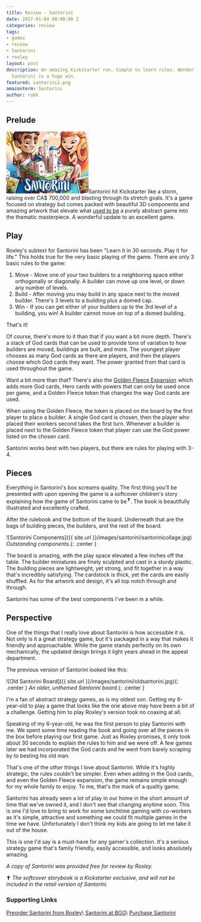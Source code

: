 ```yaml
---
title: Review - Santorini
date: 2017-01-04 00:00:00 Z
categories: review
tags:
- games
- review
- Santorini
- roxley
layout: post
description: An amazing Kickstarter run. Simple to learn rules. Wonderful components.
  Santorini is a huge win.
featured: santorini2.png
amazonterm: Santorini
author: robk
---
```


<h2>Prelude</h2>

<img src="/images/featured/santorini2.png" alt="Santorini" class="float-right"/>Santorini hit Kickstarter like a storm, raising over CA$ 700,000 and blasting through its stretch goals. It's a game focused on strategy but comes packed with beautiful 3D components and amazing artwork that elevate what [used to be](https://boardgamegeek.com/boardgame/9963/santorini) a purely abstract game into the thematic masterpiece. A wonderful update to an excellent game.

<h2>Play</h2>

Roxley's subtext for Santorini has been "Learn it in 30 seconds. Play it for life." This holds true for the very basic playing of the game. There are only 3 basic rules to the game:

1. Move - Move one of your two builders to a neighboring space either orthogonally or diagonally. A builder can move up one level, or down any number of levels.
2. Build - After moving you may build in any space next to the moved builder. There's 3 levels to a building plus a domed cap.
3. Win - If you can get either of your builders up to the 3rd level of a building, you win! A builder cannot move on top of a domed building.

That's it!

Of course, there's more to it than that if you want a bit more depth. There's a stack of God cards that can be used to provide tons of variation to how builders are moved, buildings are built, and more. The youngest player chooses as many God cards as there are players, and then the players choose which God cards they want. The power granted from that card is used throughout the game.

Want a bit more than that? There's also the <a target="_blank" href="https://www.amazon.com/gp/product/0992126878/ref=as_li_tl?ie=UTF8&camp=1789&creative=9325&creativeASIN=0992126878&linkCode=as2&tag=pawnsperspect-20&linkId=dd033e9f67d43314f3e40fe9edcba4c5">Golden Fleece Expansion</a><img src="//ir-na.amazon-adsystem.com/e/ir?t=pawnsperspect-20&l=am2&o=1&a=0992126878" width="1" height="1" border="0" alt="" style="border:none !important; margin:0px !important;" /> which adds more God cards, Hero cards with powers that can only be used once per game, and a Golden Fleece token that changes the way God cards are used.

When using the Golden Fleece, the token is placed on the board by the first player to place a builder. A single God card is chosen, then the player who placed their workers second takes the first turn. Whenever a builder is placed next to the Golden Fleece token that player can use the God power listed on the chosen card.

Santorini works best with two players, but there are rules for playing with 3-4.

<h2>Pieces</h2>

Everything in Santorini's box screams quality. The first thing you'll be presented with upon opening the game is a softcover children's story explaining how the game of Santorini came to be<sup>**&#10013;**</sup>. The book is beautifully illustrated and excellently crafted.

After the rulebook and the bottom of the board. Underneath that are the bags of building pieces, the builders, and the rest of the board.

![Santorini Components]({{ site.url }}/images/santorini/santorinicollage.jpg)
*Outstanding components.*{: .center }

The board is amazing, with the play space elevated a few inches off the table. The builder miniatures are finely sculpted and cast in a sturdy plastic. The building pieces are lightweight, yet strong, and fit together in a way that's incredibly satisfying. The cardstock is thick, yet the cards are easily shuffled. As for the artwork and design, it's all top notch through and through.

Santorini has some of the best components I've been in a while.

<h2>Perspective</h2>

One of the things that I really love about Santorini is how accessible it is. Not only is it a great strategy game, but it's packaged in a way that makes it friendly and approachable. While the game stands perfectly on its own mechanically, the updated design brings it light years ahead in the appeal department.

The previous version of Santorini looked like this:

![Old Santorini Board]({{ site.url }}/images/santorini/oldsantorini.jpg){: .center }
*An older, unthemed Santorini board.*{: .center }

I'm a fan of abstract strategy games, as is my oldest son. Getting my 6-year-old to play a game that looks like the one above may have been a bit of a challenge. Getting him to play Roxley's version took no coaxing at all.

Speaking of my 6-year-old, he was the first person to play Santorini with me. We spent some time reading the book and going over all the pieces in the box before playing our first game. Just as Roxley promises, it only took about 30 seconds to explain the rules to him and we were off. A few games later we had incorporated the God cards and he went from barely scraping by to besting his old man.

That's one of the *other* things I love about Santorini. While it's highly strategic, the rules couldn't be simpler. Even when adding in the God cards, and even the Golden Fleece expansion, the game remains simple enough for my whole family to enjoy. To me, that's the mark of a quality game.

Santorini has already seen a lot of play in our home in the short amount of time that we've owned it, and I don't see that changing anytime soon. This is one I'd love to bring to work for some lunchtime gaming with co-workers as it's simple, attractive and something we could fit multiple games in the time we have. Unfortunately I don't think my kids are going to let me take it out of the house.

This is one I'd say is a must-have for any gamer's collection. It's a serious strategy game that's family friendly, easily accessible, and looks absolutely amazing.

*A copy of Santorini was provided free for review by Roxley.*

**&#10013;** *The softcover storybook is a Kickstarter exclusive, and will not be included in the retail version of Santorini.*

<h3>Supporting Links</h3>

[Preorder Santorini from Roxley](https://santorini.backerkit.com/hosted_preorders)\\
[Santorini at BGG](https://boardgamegeek.com/boardgame/194655/santorini)\\
[Purchase Santorini](https://www.amazon.com/gp/product/0992126843/ref=as_li_tl?ie=UTF8&camp=1789&creative=9325&creativeASIN=0992126843&linkCode=as2&tag=pawnsperspect-20&linkId=097ca9fe652988ff598c86ac5681b9f7)
